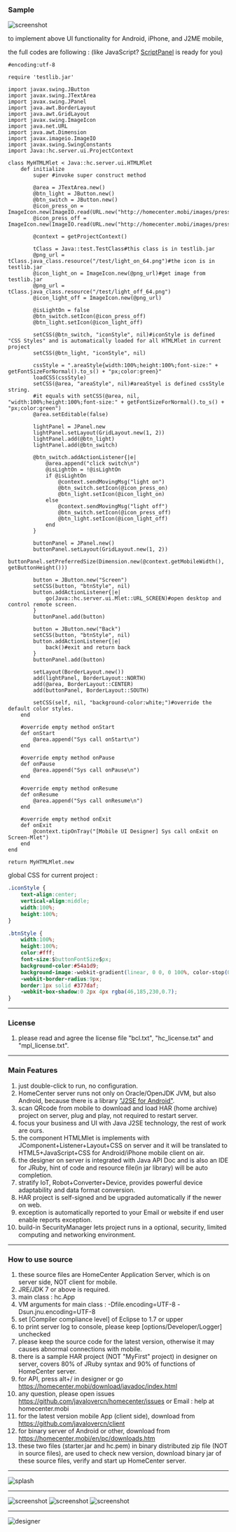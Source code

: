 ### Sample
![screenshot](https://homecenter.mobi/images/sc_mlet.png)

to implement above UI functionality for Android, iPhone, and J2ME mobile,

the full codes are following : (like JavaScript? [ScriptPanel](http://homecenter.mobi/download/javadoc/hc/server/ui/ScriptPanel.html) is ready for you)
```JRuby
#encoding:utf-8

require 'testlib.jar'

import javax.swing.JButton
import javax.swing.JTextArea
import javax.swing.JPanel
import java.awt.BorderLayout
import java.awt.GridLayout
import javax.swing.ImageIcon
import java.net.URL
import java.awt.Dimension
import javax.imageio.ImageIO
import javax.swing.SwingConstants
import Java::hc.server.ui.ProjectContext

class MyHTMLMlet < Java::hc.server.ui.HTMLMlet
	def initialize
		super #invoke super construct method
		
		@area = JTextArea.new()
		@btn_light = JButton.new()
		@btn_switch = JButton.new()
		@icon_press_on = ImageIcon.new(ImageIO.read(URL.new("http://homecenter.mobi/images/press_on_64.png")))
		@icon_press_off = ImageIcon.new(ImageIO.read(URL.new("http://homecenter.mobi/images/press_off_64.png")))
		
		@context = getProjectContext()
				
		tClass = Java::test.TestClass#this class is in testlib.jar
		@png_url = tClass.java_class.resource("/test/light_on_64.png")#the icon is in testlib.jar
		@icon_light_on = ImageIcon.new(@png_url)#get image from testlib.jar
		@png_url = tClass.java_class.resource("/test/light_off_64.png")
		@icon_light_off = ImageIcon.new(@png_url)
		
		@isLightOn = false
		@btn_switch.setIcon(@icon_press_off)
		@btn_light.setIcon(@icon_light_off)
		
		setCSS(@btn_switch, "iconStyle", nil)#iconStyle is defined "CSS Styles" and is automatically loaded for all HTMLMlet in current project
		setCSS(@btn_light, "iconStyle", nil)
		
		cssStyle = ".areaStyle{width:100%;height:100%;font-size:" + getFontSizeForNormal().to_s() + "px;color:green}"
		loadCSS(cssStyle)
		setCSS(@area, "areaStyle", nil)#areaStyel is defined cssStyle string.
		#it equals with setCSS(@area, nil, "width:100%;height:100%;font-size:" + getFontSizeForNormal().to_s() + "px;color:green")
		@area.setEditable(false)
		
		lightPanel = JPanel.new
		lightPanel.setLayout(GridLayout.new(1, 2))
		lightPanel.add(@btn_light)
		lightPanel.add(@btn_switch)
				
		@btn_switch.addActionListener{|e|
			@area.append("click switch\n")
			@isLightOn = !@isLightOn
			if @isLightOn
				@context.sendMovingMsg("light on")
				@btn_switch.setIcon(@icon_press_on)
				@btn_light.setIcon(@icon_light_on)
			else
				@context.sendMovingMsg("light off")
				@btn_switch.setIcon(@icon_press_off)
				@btn_light.setIcon(@icon_light_off)
			end
		}
			
		buttonPanel = JPanel.new()
		buttonPanel.setLayout(GridLayout.new(1, 2))
		buttonPanel.setPreferredSize(Dimension.new(@context.getMobileWidth(), getButtonHeight()))

		button = JButton.new("Screen")
		setCSS(button, "btnStyle", nil)
		button.addActionListener{|e|
			go(Java::hc.server.ui.Mlet::URL_SCREEN)#open desktop and control remote screen.
		}
		buttonPanel.add(button)

		button = JButton.new("Back")
		setCSS(button, "btnStyle", nil)
		button.addActionListener{|e|
			back()#exit and return back
		}
		buttonPanel.add(button)

		setLayout(BorderLayout.new())
		add(lightPanel, BorderLayout::NORTH)
		add(@area, BorderLayout::CENTER)
		add(buttonPanel, BorderLayout::SOUTH)
		
		setCSS(self, nil, "background-color:white;")#override the default color styles.
	end

	#override empty method onStart
	def onStart
		@area.append("Sys call onStart\n")
	end

	#override empty method onPause
	def onPause
		@area.append("Sys call onPause\n")
	end

	#override empty method onResume
	def onResume
		@area.append("Sys call onResume\n")
	end

	#override empty method onExit
	def onExit
		@context.tipOnTray("[Mobile UI Designer] Sys call onExit on Screen-Mlet")
	end
end

return MyHTMLMlet.new
```
global CSS for current project :
```css
.iconStyle {
	text-align:center;
	vertical-align:middle;
	width:100%;
	height:100%;
}

.btnStyle {
	width:100%;
	height:100%;
	color:#fff;
	font-size:$buttonFontSize$px;
	background-color:#54a1d9;
	background-image:-webkit-gradient(linear, 0 0, 0 100%, color-stop(0, #8fc2e8), color-stop(0.5, #54a1d9), color-stop(0.5, #126aa9), color-stop(1, #2ddef2));
	-webkit-border-radius:9px;
	border:1px solid #377daf;
	-webkit-box-shadow:0 2px 4px rgba(46,185,230,0.7);
}
```
***
### License
1. please read and agree the license file "bcl.txt", "hc_license.txt" and "mpl_license.txt".

***
### Main Features

1. just double-click to run, no configuration.
2. HomeCenter server runs not only on Oracle/OpenJDK JVM, but also Android, because there is a library ["J2SE for Android"](https://github.com/javalovercn/j2se_for_android).
3. scan QRcode from mobile to download and load HAR (home archive) project on server, plug and play, not required to restart server.
4. focus your business and UI with Java J2SE technology, the rest of work are ours.
5. the component HTMLMlet is implements with JComponent+Listener+Layout+CSS on server and it will be translated to HTML5+JavaScript+CSS for Android/iPhone mobile client on air.
6. the designer on server is integrated with Java API Doc and is also an IDE for JRuby, hint of code and resource file(in jar library) will be auto completion.
7. stratify IoT, Robot+Converter+Device, provides powerful device adaptability and data format conversion.
8. HAR project is self-signed and be upgraded automatically if the newer on web.
9. exception is automatically reported to your Email or website if end user enable reports exception.
10. build-in SecurityManager lets project runs in a optional, security, limited computing and networking environment.

***
### How to use source

1. these source files are HomeCenter Application Server, which is on server side, NOT client for mobile.
2. JRE/JDK 7 or above is required.
3. main class : hc.App
4. VM arguments for main class : -Dfile.encoding=UTF-8 -Dsun.jnu.encoding=UTF-8
5. set [Compiler compliance level] of Eclipse to 1.7 or upper
6. to print server log to console, please keep [options/Developer/Logger] unchecked
7. please keep the source code for the latest version, otherwise it may causes abnormal connections with mobile.
8. there is a sample HAR project (NOT "MyFirst" project) in designer on server, covers 80% of JRuby syntax and 90% of functions of HomeCenter server.
9. for API, press alt+/ in designer or go https://homecenter.mobi/download/javadoc/index.html
10. any question, please open issues https://github.com/javalovercn/homecenter/issues or Email : help at homecenter.mobi
11. for the latest version mobile App (client side), download from https://github.com/javalovercn/client
12. for binary server of Android or other, download from https://homecenter.mobi/en/pc/downloads.htm
13. these two files (starter.jar and hc.pem) in binary distributed zip file (NOT in source files), are used to check new version, download binary jar of these source files, verify and start up HomeCenter server.

***

![splash](https://homecenter.mobi/images/splash_n_txt.png)

***

![screenshot](https://homecenter.mobi/images/sc6.png)
![screenshot](https://homecenter.mobi/images/sc8.png)
![screenshot](https://homecenter.mobi/images/sc7.png)

***

![designer](https://homecenter.mobi/images/usage/pc_designer.png)